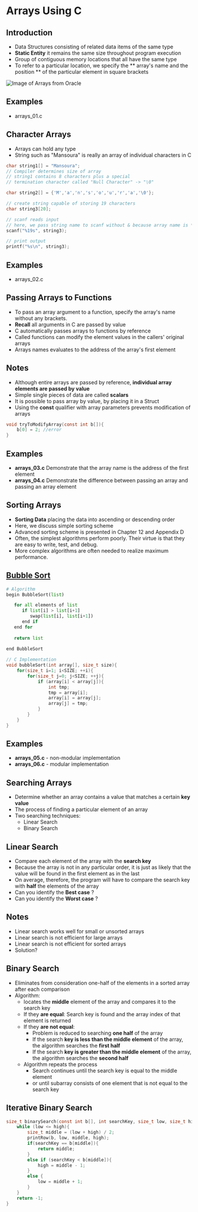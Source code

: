 # Arrays Using C

## Introduction

- Data Structures consisting of related data items of the same type
- **Static Entity** it remains the same size throughout program execution
- Group of contiguous memory locations that all have the same type
- To refer to a particular location, we specify the ** array's name and the position ** of the particular element in square brackets

![Image of Arrays from Oracle](https://docs.oracle.com/javase/tutorial/figures/java/objects-tenElementArray.gif)

## Examples
- arrays_01.c

## Character Arrays
- Arrays can hold any type
- String such as "Mansoura" is really an array of individual characters in C

```C
char string1[] = "Mansoura";
// Compiler determines size of array
// string1 contains 8 characters plus a special
// termination character called "Null Character" -> "\0"

char string2[] = {'M','a','n','s','o','u','r','a','\0'};

// create string capable of storing 19 characters
char string3[20];

// scanf reads input
// here, we pass string name to scanf without & because array name is * to 1st element
scanf("%19s", string3);

// print output
printf("%s\n", string3);
```

## Examples
- arrays_02.c

## Passing Arrays to Functions
- To pass an array argument to a function, specify the array's name without any brackets.
- **Recall** all arguments in C are passed by value
- C automatically passes arrays to functions by reference
- Called functions can modify the element values in the callers' original arrays
- Arrays names evaluates to the address of the array's first element

## Notes
- Although entire arrays are passed by reference, **individual array elements are passed by value**
- Simple single pieces of data are called **scalars**
- It is possible to pass array by value, by placing it in a Struct
- Using the **const** qualifier with array parameters prevents modification of arrays
```C
void tryToModifyArray(const int b[]){
    b[0] = 2; //error
}
```

## Examples
- **arrays_03.c** Demonstrate that the array name is the address of the first element
- **arrays_04.c** Demonstrate the difference between passing an array and passing an array element

## Sorting Arrays
- **Sorting Data** placing the data into ascending or descending order
- Here, we discuss simple sorting scheme
- Advanced sorting scheme is presented in Chapter 12 and Appendix D
- Often, the simplest algorithms perform poorly. Their virtue is that they are easy to write, test, and debug.
- More complex algorithms are often needed to realize maximum performance.

## [Bubble Sort](https://www.tutorialspoint.com/data_structures_algorithms/bubble_sort_algorithm.htm)

```Python
# Algorithm
begin BubbleSort(list)

   for all elements of list
      if list[i] > list[i+1]
         swap(list[i], list[i+1])
      end if
   end for
   
   return list
   
end BubbleSort
```
```C
// C Implementation
void bubbleSort(int array[], size_t size){
    for(size_t i=1; i<SIZE; ++i){
        for(size_t j=0; j<SIZE; ++j){
            if (array[i] < array[j]){
                int tmp;
                tmp = array[i];
                array[i] = array[j];
                array[j] = tmp;
            } 
        }
    }
}
```

## Examples
- **arrays_05.c** - non-modular implementation
- **arrays_06.c** - modular implementation

## Searching Arrays
- Determine whether an array contains a value that matches a certain **key value**
- The process of finding a particular element of an array
- Two searching techniques:
  - Linear Search
  - Binary Search

## Linear Search
- Compare each element of the array with the **search key**
- Because the array is not in any particular order, it is just as likely that the value will be found in the first element as in the last
- On average, therefore, the program will have to compare the search key with **half** the elements of the array
- Can you identify the **Best case** ?
- Can you identify the **Worst case** ?

## Notes
- Linear search works well for small or unsorted arrays
- Linear search is not efficient for large arrays
- Linear search is not efficient for sorted arrays
- Solution?

## Binary Search
- Eliminates from consideration one-half of the elements in a sorted array after each comparison
- Algorithm:
  - locates the **middle** element of the array and compares it to the search key
  - If they **are equal**: Search key is found and the array index of that element is returned
  - If they **are not equal**: 
    - Problem is reduced to searching **one half** of the array
    - If the search **key is less than the middle element** of the array, the algorithm searches the **first half**
    - If the search **key is greater than the middle element** of the array, the algorithm searches the **second half**
  - Algorithm repeats the process
    - Search continues until the search key is equal to the middle element
    - or until subarray consists of one element that is not equal to the search key

## Iterative Binary Search
```C
size_t binarySearch(const int b[], int searchKey, size_t low, size_t high){
    while (low <= high){
        size_t middle = (low + high) / 2;
        printRow(b, low, middle, high);
        if(searchKey == b[middle]){
            return middle;
        }
        else if (searchKey < b[middle]){
            high = middle - 1;
        }
        else {
            low = middle + 1;
        }
    }
    return -1;
}
```